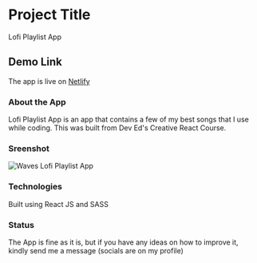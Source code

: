 # Project Title

Lofi Playlist App

## Demo Link

The app is live on [Netlify](https://lofi-playlist.netlify.app/)

### About the App

Lofi Playlist App is an app that contains a few of my best songs that I use while coding.
This was built from Dev Ed's Creative React Course.

### Sreenshot

![Waves Lofi Playlist App](https://github.com/israelmitolu/react-music-player/tree/main/public/Waves-Lofi-Playlist.PNG)

### Technologies

Built using React JS and SASS

### Status

The App is fine as it is, but if you have any ideas on how to improve it, kindly send me a message (socials are on my profile)
